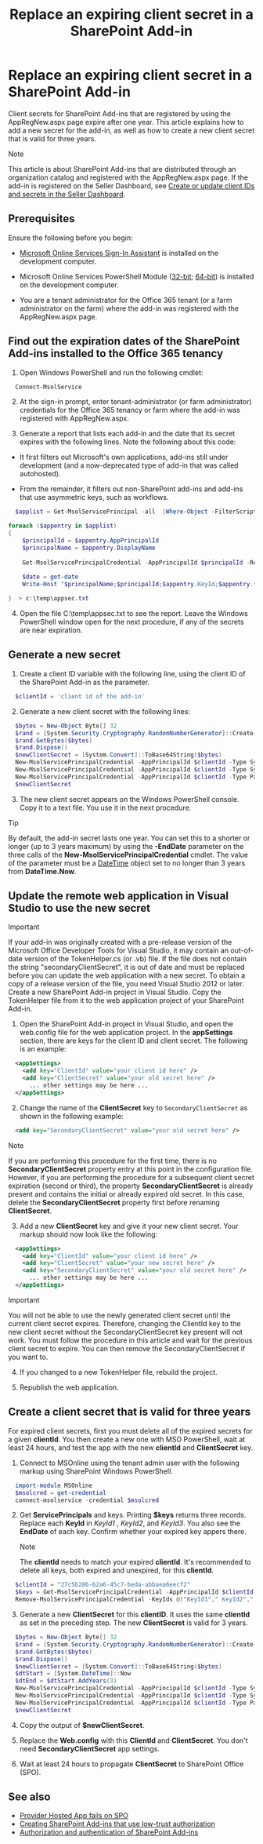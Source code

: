﻿---
title: Replace an expiring client secret in a SharePoint Add-in
description: Add a new client secret for a SharePoint Add-in that is registered with AppRegNew.aspx.
ms.date: 12/28/2017
ms.prod: sharepoint
---


# Replace an expiring client secret in a SharePoint Add-in

Client secrets for SharePoint Add-ins that are registered by using the AppRegNew.aspx page expire after one year. This article explains how to add a new secret for the add-in, as well as how to create a new client secret that is valid for three years.

> [!NOTE]
> This article is about SharePoint Add-ins that are distributed through an organization catalog and registered with the AppRegNew.aspx page. If the add-in is registered on the Seller Dashboard, see [Create or update client IDs and secrets in the Seller Dashboard](https://docs.microsoft.com/en-us/office/dev/store/create-or-update-client-ids-and-secrets).

## Prerequisites

Ensure the following before you begin:

- [Microsoft Online Services Sign-In Assistant](https://www.microsoft.com/en-us/download/details.aspx?id=39267) is installed on the development computer.

- Microsoft Online Services PowerShell Module ([32-bit](http://go.microsoft.com/fwlink/p/?linkid=236298);  [64-bit](http://connect.microsoft.com/site1164/Downloads/DownloadDetails.aspx?DownloadID=59185)) is installed on the development computer.
    
- You are a tenant administrator for the Office 365 tenant (or a farm administrator on the farm) where the add-in was registered with the AppRegNew.aspx page.
    

## Find out the expiration dates of the SharePoint Add-ins installed to the Office 365 tenancy

1. Open Windows PowerShell and run the following cmdlet:
    
  ```powershell
    Connect-MsolService
  ```

2. At the sign-in prompt, enter tenant-administrator (or farm administrator) credentials for the Office 365 tenancy or farm where the add-in was registered with AppRegNew.aspx.
    
3. Generate a report that lists each add-in and the date that its secret expires with the following lines. Note the following about this code:
    
  - It first filters out Microsoft's own applications, add-ins still under development (and a now-deprecated type of add-in that was called autohosted).
      
  - From the remainder, it filters out non-SharePoint add-ins and add-ins that use asymmetric keys, such as workflows.

  ```powershell
    $applist = Get-MsolServicePrincipal -all  |Where-Object -FilterScript { ($_.DisplayName -notlike "*Microsoft*") -and ($_.DisplayName -notlike "autohost*") -and  ($_.ServicePrincipalNames -notlike "*localhost*") }

  foreach ($appentry in $applist)
  {
      $principalId = $appentry.AppPrincipalId
      $principalName = $appentry.DisplayName
      
      Get-MsolServicePrincipalCredential -AppPrincipalId $principalId -ReturnKeyValues $false | Where-Object { ($_.Type -ne "Other") -and ($_.Type -ne "Asymmetric") }
      
      $date = get-date
      Write-Host "$principalName;$principalId;$appentry.KeyId;$appentry.type;$date;$appentry.Usage"

  }  > c:\temp\appsec.txt
  ```

4. Open the file C:\temp\appsec.txt to see the report. Leave the Windows PowerShell window open for the next procedure, if any of the secrets are near expiration.
    

## Generate a new secret

1. Create a client ID variable with the following line, using the client ID of the SharePoint Add-in as the parameter.
      
  ```powershell
    $clientId = 'client id of the add-in'
  ```

2. Generate a new client secret with the following lines:
    
  ```powershell
    $bytes = New-Object Byte[] 32
    $rand = [System.Security.Cryptography.RandomNumberGenerator]::Create()
    $rand.GetBytes($bytes)
    $rand.Dispose()
    $newClientSecret = [System.Convert]::ToBase64String($bytes)
    New-MsolServicePrincipalCredential -AppPrincipalId $clientId -Type Symmetric -Usage Sign -Value $newClientSecret -StartDate (Get-Date) -EndDate (Get-Date).AddYears(1)
    New-MsolServicePrincipalCredential -AppPrincipalId $clientId -Type Symmetric -Usage Verify -Value $newClientSecret -StartDate (Get-Date) -EndDate (Get-Date).AddYears(1)
    New-MsolServicePrincipalCredential -AppPrincipalId $clientId -Type Password -Usage Verify -Value $newClientSecret -StartDate (Get-Date) -EndDate (Get-Date).AddYears(1)
    $newClientSecret
  ```

3. The new client secret appears on the Windows PowerShell console. Copy it to a text file. You use it in the next procedure.

  > [!TIP]
  > By default, the add-in secret lasts one year. You can set this to a shorter or longer (up to 3 years maximum) by using the **-EndDate** parameter on the three calls of the **New-MsolServicePrincipalCredential** cmdlet. The value of the parameter must be a [DateTime](https://msdn.microsoft.com/EN-US/library/03ybds8y) object set to no longer than 3 years from **DateTime.Now**.
 
## Update the remote web application in Visual Studio to use the new secret

> [!IMPORTANT]
>  If your add-in was originally created with a pre-release version of the Microsoft Office Developer Tools for Visual Studio, it may contain an out-of-date version of the TokenHelper.cs (or .vb) file. If the file does not contain the string "secondaryClientSecret", it is out of date and must be replaced before you can update the web application with a new secret. To obtain a copy of a release version of the file, you need Visual Studio 2012 or later. Create a new SharePoint Add-in project in Visual Studio. Copy the TokenHelper file from it to the web application project of your SharePoint Add-in. 
 
1. Open the SharePoint Add-in project in Visual Studio, and open the web.config file for the web application project. In the **appSettings** section, there are keys for the client ID and client secret. The following is an example:
    
  ```XML
    <appSettings>
      <add key="ClientId" value="your client id here" />
      <add key="ClientSecret" value="your old secret here" />
        ... other settings may be here ...
    </appSettings>

  ```

2. Change the name of the **ClientSecret** key to `SecondaryClientSecret` as shown in the following example:
    
  ```XML
    <add key="SecondaryClientSecret" value="your old secret here" />
  ```

  > [!NOTE]
  > If you are performing this procedure for the first time, there is no **SecondaryClientSecret** property entry at this point in the configuration file. However, if you are performing the procedure for a subsequent client secret expiration (second or third), the property **SecondaryClientSecret** is already present and contains the initial or already expired old secret. In this case, delete the **SecondaryClientSecret** property first before renaming **ClientSecret**.

3. Add a new **ClientSecret** key and give it your new client secret. Your markup should now look like the following:
    
  ```XML
    <appSettings>
      <add key="ClientId" value="your client id here" />
      <add key="ClientSecret" value="your new secret here" />
      <add key="SecondaryClientSecret" value="your old secret here" />
        ... other settings may be here ...
    </appSettings>
  ```

  > [!IMPORTANT]
  > You will not be able to use the newly generated client secret until the current client secret expires. Therefore, changing the ClientId key to the new client secret without the SecondaryClientSecret key present will not work. You must follow the  procedure in this article and wait for the previous client secret to expire. You can then remove the SecondaryClientSecret if you want to.

4. If you changed to a new TokenHelper file, rebuild the project.

5. Republish the web application.

## Create a client secret that is valid for three years

For expired client secrets, first you must delete all of the expired secrets for a given **clientId**. You then create a new one with MSO PowerShell, wait at least 24 hours, and test the app with the new **clientId** and **ClientSecret** key.

1. Connect to MSOnline using the tenant admin user with the following markup using SharePoint Windows PowerShell.
    
  ```powershell
    import-module MSOnline
    $msolcred = get-credential
    connect-msolservice -credential $msolcred
  ```

2. Get **ServicePrincipals** and keys. Printing **$keys** returns three records. Replace each **KeyId** in *KeyId1*  , *KeyId2*,  and *KeyId3*. You also see the **EndDate** of each key. Confirm whether your expired key appers there.
    
    > [!NOTE] 
    > The **clientId** needs to match your expired **clientId**. It's recommended to delete all keys, both expired and unexpired, for this **clientId**.
    
  ```powershell
    $clientId = "27c5b286-62a6-45c7-beda-abbaea6eecf2"
    $keys = Get-MsolServicePrincipalCredential -AppPrincipalId $clientId
    Remove-MsolServicePrincipalCredential -KeyIds @("KeyId1"," KeyId2"," KeyId3") -AppPrincipalId $clientId 
  ```

3. Generate a new **ClientSecret** for this **clientID**. It uses the same **clientId** as set in the preceding step. The new **ClientSecret** is valid for 3 years.
    
  ```powershell
    $bytes = New-Object Byte[] 32
    $rand = [System.Security.Cryptography.RandomNumberGenerator]::Create()
    $rand.GetBytes($bytes)
    $rand.Dispose()
    $newClientSecret = [System.Convert]::ToBase64String($bytes)
    $dtStart = [System.DateTime]::Now
    $dtEnd = $dtStart.AddYears(3)
    New-MsolServicePrincipalCredential -AppPrincipalId $clientId -Type Symmetric -Usage Sign -Value $newClientSecret -StartDate $dtStart  -EndDate $dtEnd
    New-MsolServicePrincipalCredential -AppPrincipalId $clientId -Type Symmetric -Usage Verify -Value $newClientSecret   -StartDate $dtStart  -EndDate $dtEnd
    New-MsolServicePrincipalCredential -AppPrincipalId $clientId -Type Password -Usage Verify -Value $newClientSecret   -StartDate $dtStart  -EndDate $dtEnd
    $newClientSecret
  ```

4. Copy the output of **$newClientSecret**.    
 
5. Replace the **Web.config** with this **ClientId** and **ClientSecret**. You don't need **SecondaryClientSecret** app settings.    
 
6. Wait at least 24 hours to propagate **ClientSecret** to SharePoint Office (SPO).
    
 

## See also

- [Provider Hosted App fails on SPO](https://blogs.technet.microsoft.com/sharepointdevelopersupport/2015/03/11/provider-hosted-app-fails-on-spo/)
- [Creating SharePoint Add-ins that use low-trust authorization](creating-sharepoint-add-ins-that-use-low-trust-authorization.md)
- [Authorization and authentication of SharePoint Add-ins](authorization-and-authentication-of-sharepoint-add-ins.md)